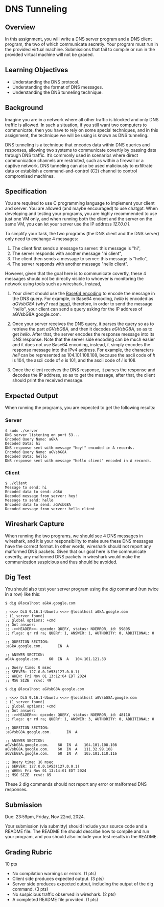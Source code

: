 # DNS Tunneling

## Overview

In this assignment, you will write a DNS server program and a DNS client program, the two of which communicate secretly. Your program must run in the provided virtual machine. Submissions that fail to compile or run in the provided virtual machine will not be graded.

## Learning Objectives

- Understanding the DNS protocol.
- Understanding the format of DNS messages.
- Understanding the DNS tunneling technique.

## Background

Imagine you are in a network where all other traffic is blocked and only DNS traffic is allowed. In such a situation, if you still want two computers to communicate, then you have to rely on some special techniques, and in this assignment, the technique we will be using is known as DNS tunneling.

DNS tunneling is a technique that encodes data within DNS queries and responses, allowing two systems to communicate covertly by passing data through DNS traffic. It’s commonly used in scenarios where direct communication channels are restricted, such as within a firewall or a captive network. DNS tunneling can also be used maliciously to exfiltrate data or establish a command-and-control (C2) channel to control compromised machines.

## Specification

You are required to use C programming language to implement your client and server. You are allowed (and maybe encouraged) to use chatgpt. When developing and testing your programs, you are highly recommended to use just one VM only, and when running both the client and the server on the same VM, you can let your server use the IP address *127.0.0.1*.

To simplify your task, the two programs (the DNS client and the DNS server) only need to exchange 4 messages: 

1. The client first sends a message to server: this message is "hi", 
2. The server responds with another message "hi client",
3. The client then sends a message to server: this message is "hello", 
4. The server responds with another message "hello client".

However, given that the goal here is to communicate covertly, these 4 messages should not be directly visible to whoever is monitoring the network using tools such as wireshark. Instead, 

1. Your client should use the [Base64 encoding](base64.md) to encode the message in the DNS query. For example, in Base64 encoding, *hello* is encoded as *aGVsbG8A* (why? read [here](hello.md)), therefore, in order to send the message "hello", your client can send a query asking for the IP address of aGVsbG8A.google.com.

2. Once your server receives the DNS query, it parses the query so as to retrieve the part *aGVsbG8A*, and then it decodes *aGVsbG8A*, so as to get *hello*. After that, the server encodes the response message into its DNS response. Note that the server side encoding can be much easier and it does not use Base64 encoding, instead, it simply encodes the response message into the IPv4 address. For example, the characters *hell* can be represented as 104.101.108.108, because the ascii code of *h* is 104, the ascii code of *e* is 101, and the ascii code of *l* is 108.

3. Once the client receives the DNS response, it parses the response and decodes the IP address, so as to get the message, after that, the client should print the received message.

## Expected Output

When running the programs, you are expected to get the following results:

### Server

```console
$ sudo ./server
DNS server listening on port 53...
Encoded Query Name: aGkA
Decoded Data: hi
DNS response sent with message "hey!" encoded in A records.
Encoded Query Name: aGVsbG8A
Decoded Data: hello
DNS response sent with message "hello client" encoded in A records.
```

### Client

```console
$ ./client
Message to send: hi
Encoded data to send: aGkA
Decoded message from server: hey!
Message to send: hello
Encoded data to send: aGVsbG8A
Decoded message from server: hello client
```

## Wireshark Capture

When running the two programs, we should see 4 DNS messages in wireshark, and it is your responsibility to make sure these DNS messages have the correct format. In other words, wireshark should not report any malformed DNS packets. Given that our goal here is the communicate covertly, any malformed DNS packets in wireshark would make the communication suspicious and thus should be avoided.

## Dig Test

You should also test your server program using the *dig* command (run twice in a row) like this:

```console
$ dig @localhost aGkA.google.com

; <<>> DiG 9.16.1-Ubuntu <<>> @localhost aGkA.google.com
; (1 server found)
;; global options: +cmd
;; Got answer:
;; ->>HEADER<<- opcode: QUERY, status: NOERROR, id: 59805
;; flags: qr rd ra; QUERY: 1, ANSWER: 1, AUTHORITY: 0, ADDITIONAL: 0

;; QUESTION SECTION:
;aGkA.google.com.		IN	A

;; ANSWER SECTION:
aGkA.google.com.	60	IN	A	104.101.121.33

;; Query time: 0 msec
;; SERVER: 127.0.0.1#53(127.0.0.1)
;; WHEN: Fri Nov 01 13:12:04 EDT 2024
;; MSG SIZE  rcvd: 49

$ dig @localhost aGVsbG8A.google.com

; <<>> DiG 9.16.1-Ubuntu <<>> @localhost aGVsbG8A.google.com
; (1 server found)
;; global options: +cmd
;; Got answer:
;; ->>HEADER<<- opcode: QUERY, status: NOERROR, id: 48110
;; flags: qr rd ra; QUERY: 1, ANSWER: 3, AUTHORITY: 0, ADDITIONAL: 0

;; QUESTION SECTION:
;aGVsbG8A.google.com.		IN	A

;; ANSWER SECTION:
aGVsbG8A.google.com.	60	IN	A	104.101.108.108
aGVsbG8A.google.com.	60	IN	A	111.32.99.108
aGVsbG8A.google.com.	60	IN	A	105.101.110.116

;; Query time: 16 msec
;; SERVER: 127.0.0.1#53(127.0.0.1)
;; WHEN: Fri Nov 01 13:14:01 EDT 2024
;; MSG SIZE  rcvd: 85
```

These 2 dig commands should not report any error or malformed DNS responses.

## Submission

Due: 23:59pm, Friday, Nov 22nd, 2024.

Your submission (via submitty) should include your source code and a README file. The README file should describe how to compile and run your program, and you should also include your test results in the README.

## Grading Rubric

10 pts

 - No compilation warnings or errors. (1 pts)
 - Client side produces expected output. (3 pts)
 - Server side produces expected output, including the output of the dig command. (3 pts)
 - No suspicious traffic observed in wireshark. (2 pts)
 - A completed README file provided. (1 pts)

